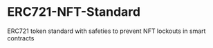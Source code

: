 # ERC721-NFT-Standard
ERC721 token standard with safeties to prevent NFT lockouts in smart contracts
